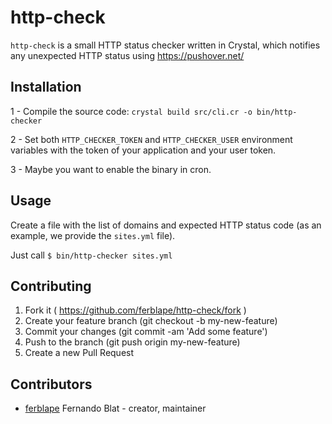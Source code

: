 # http-check

`http-check` is a small HTTP status checker written in Crystal, which notifies any unexpected HTTP
status using https://pushover.net/

## Installation

1 - Compile the source code: `crystal build src/cli.cr -o bin/http-checker`

2 - Set both `HTTP_CHECKER_TOKEN` and `HTTP_CHECKER_USER` environment variables with the token of
your application and your user token.

3 - Maybe you want to enable the binary in cron.

## Usage

Create a file with the list of domains and expected HTTP status code (as an example, we provide the
`sites.yml` file).

Just call `$ bin/http-checker sites.yml`

## Contributing

1. Fork it ( https://github.com/ferblape/http-check/fork )
2. Create your feature branch (git checkout -b my-new-feature)
3. Commit your changes (git commit -am 'Add some feature')
4. Push to the branch (git push origin my-new-feature)
5. Create a new Pull Request

## Contributors

- [ferblape](https://github.com/ferblape) Fernando Blat - creator, maintainer

